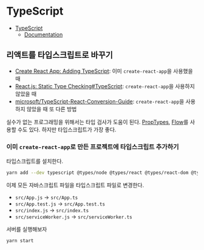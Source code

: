 # TypeScript

- [TypeScript](https://www.typescriptlang.org)
  - [Documentation](https://www.typescriptlang.org/docs/home.html)

## 리액트를 타입스크립트로 바꾸기

- [Create React App: Adding TypeScript](https://create-react-app.dev/docs/adding-typescript): 이미 `create-react-app`을 사용했을 때
- [React.js: Static Type Checking#TypeScript](https://ko.reactjs.org/docs/static-type-checking.html#typescript): `create-react-app`을 사용하지 않았을 때
- [microsoft/TypeScript-React-Conversion-Guide](https://github.com/Microsoft/TypeScript-React-Conversion-Guide#typescript-react-conversion-guide): `create-react-app`을 사용하지 않았을 때 또 다른 방법

실수가 없는 프로그래밍을 위해서는 타입 검사가 도움이 된다. [PropTypes](https://ko.reactjs.org/docs/typechecking-with-proptypes.html), [Flow](https://ko.reactjs.org/docs/static-type-checking.html)를 사용할 수도 있다. 하지만 타입스크립트가 가장 좋다.

### 이미 `create-react-app`로 만든 프로젝트에 타입스크립트 추가하기

타입스크립트를 설치한다.

```bash
yarn add --dev typescript @types/node @types/react @types/react-dom @types/jest
```

이제 모든 자바스크립트 파일을 타입스크립트 파일로 변경한다.

- `src/App.js` → `src/App.ts`
- `src/App.test.js` → `src/App.test.ts`
- `src/index.js` → `src/index.ts`
- `src/serviceWorker.js` → `src/serviceWorker.ts`

서버를 실행해보자

`yarn start`
